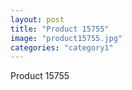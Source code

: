 ```yaml
---
layout: post
title: "Product 15755"
image: "product15755.jpg"
categories: "category1"
---
```

Product 15755
